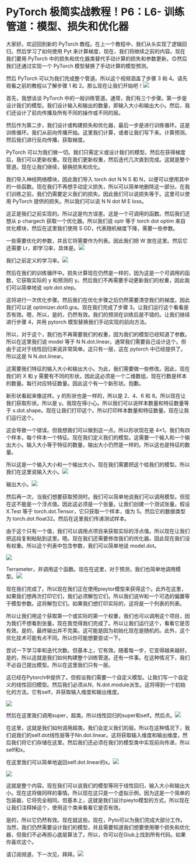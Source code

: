 # PyTorch 极简实战教程！P6：L6- 训练管道：模型、损失和优化器 

大家好。欢迎回到新的 PyTorch 教程。在上一个教程中，我们从头实现了逻辑回归，然后学习了如何使用 Pyt 来计算梯度，现在，我们将继续之前的内容。现在我们要用 PyTorch 中的损失和优化器类替代手动计算的损失和参数更新。😊然后我们还通过实现一个 PyTorch 模型替换了手动计算的模型预测。

然后 PyTorch 可以为我们完成整个管道。所以这个视频涵盖了步骤 3 和 4。请先观看之前的教程以了解步骤 1 和 2。那么现在让我们开始吧！![](img/2b520fac31b9d1c4d2989f76ec98bd5f_1.png)

首先，我想谈谈 PyTorch 中的一般训练管道。通常，我们有三个步骤。第一步是设计我们的模型。我们设计输入和输出的数量，即输入大小和输出大小。然后，我们还设计了前向传播及所有不同的操作或不同的层。

然后作为第二步，我们设计或构建损失和优化器，最后一步是进行训练循环。这是训练循环。我们从前向传播开始。这里我们计算，或者让我们写下来。计算预测。然后我们进行反向传播，获取梯度。

PyTorch 可以为我们做一切。我们只需定义或设计我们的模型。然后在获得梯度后，我们可以更新权重。现在我们更新权重，然后迭代几次直到完成。这就是整个管道。现在让我们继续，替换损失和优化。

我们导入神经网络模块，因此我们导入 torch dot N N S 和 N，以便可以使用其中的一些函数。现在我们不再想手动定义损失，所以可以简单地删除这一部分。在我们训练之前，我们仍需要定义我们的损失。因此我们可以说损失等于。这里可以使用 PyTorch 提供的损失。所以我们可以说 N N dot M E loss。

这正是我们之前实现的。所以这是均方误差。这是一个可调用的函数。然后我们还想从 p chargech 获取一个优化器。所以我们说 optr 等于 torch dot optim 来自优化模块，然后在这里我们使用 S GD，代表随机梯度下降，需要一些参数。

一些需要优化的参数，并且它将需要作为列表。因此我们把 W 放在这里。然后它还需要 Lr，即学习率，具体是。![](img/2b520fac31b9d1c4d2989f76ec98bd5f_3.png)

我们之前定义的学习率。![](img/2b520fac31b9d1c4d2989f76ec98bd5f_5.png)

然后在我们的训练循环中。损失计算现在仍然是一样的，因为这是一个可调用的函数，它获取实际的 y 和预测的 y。然后我们不再需要手动更新我们的权重，因此我们可以简单地说 optr.dot.step。

这将进行一次优化步骤。然后我们在优化步骤之后仍然需要清空我们的梯度。因此我们可以说 optimizer.dot0.gra。现在我们完成了步骤 3。让我们运行这个看看是否有效。嗯，所以，是的，仍然有效。我们的预测在训练后是不错的。让我们继续进行步骤 4，并用 pytorch 模型替换我们手动实现的前向方法。

所以，对于这个，我们也不再需要我们的权重，因为我们的模型已经知道了参数。所以在这里我们说 model 等于 N N.dot.linear。通常我们需要自己设计这个。但由于这对于线性回归来说非常简单。这只有一层，这在 pytorch 中已经提供了。所以这是 N N.dot.linear。

这需要我们特征的输入大小和输出大小。为此，我们需要做一些修改。因此，现在我们的 X 和 y 需要有不同的形状。因此这必须是一个二维数组，现在行数是样本的数量。每行对应特征数量。因此这个有一个新形状。抱歉。

新形状看起来像这样。y 的形状也是一样的，所以是 2、4、6 和 8。所以现在让我们获取形状。所以是 y。我现在得小心。所以我们可以说样本数量和特征数量等于 x.dot.shape。现在让我们打印这个。所以打印样本数量和特征数量。现在让我们运行这个。

这会导致一个错误。但我想我们可以做到这一点。所以形状现在是 4×1。我们有四个样本，每个样本一个特征。现在我们定义我们的模型。这需要一个输入和一个输出大小。输入大小等于特征的数量，输出大小仍然是一样的。所以这也是特征的数量。

所以这是一个输入大小和一个输出大小。现在我们需要把这个给我们的模型。所以我们在这里说输入大小。![](img/2b520fac31b9d1c4d2989f76ec98bd5f_7.png)

输出大小。![](img/2b520fac31b9d1c4d2989f76ec98bd5f_9.png)

然后再一次，当我们想要获取预测时。我们可以简单地说我们可以调用模型。但现在这不能是一个浮点值。因此这必须是一个张量。让我们创建一个测试张量。假设 X.Test 等于 torch.dot.Tensor，它只获取一个样本，值为 5。然后它的数据类型为 torch.dot.float32。然后在这里我们传递测试样本。

由于这个只有一个值，我们可以调用点项目来获取实际的浮点值。所以现在让我们把这段复制粘贴到这里。嗯。现在我们还需要修改我们的优化器。因此现在我们没有权重。所以这个列表中包含参数，我们可以简单地说 model.dot。

![](img/2b520fac31b9d1c4d2989f76ec98bd5f_11.png)

Terrameter，并调用这个函数。现在在这里，对于预测，我们也简单地调用模型。![](img/2b520fac31b9d1c4d2989f76ec98bd5f_13.png)

现在我们完成了。所以现在我们正在使用pieytor模型来获得这个。此外在这里，如果我们想再次打印它们，我们必须解包它们。所以我们说W和一个可选的偏置等于模型参数。这将解包它们。如果我们想打印实际的，这将是一个列表的列表。

所以让我们用这个获取第一个或实际的第一个权重，我们也可以调用这个项目，因为我们不想看到张量。现在我觉得我们完成了。所以让我们运行这个，看看它是否有效。是的，最终输出并不完美。这可能是因为初始化现在是随机的。此外，这个优化技术可能有点不同。所以你可能想要尝试一下。

尝试一下学习率和迭代次数。但基本上，它有效。随着每一步，它变得越来越好。是的，所以这就是我们如何构建整个训练管道。还有一件事。在这种情况下，我们不必自己提出模型。所以在这里我们只有一层。

这已经在Pytorch中提供了。但假设我们需要一个自定义模型。让我们写一个自定义的线性回归模型。然后我们必须从N，N.dot.module派生。这将得到一个初始化的方法。它有self，并获取输入维度和输出维度。

![](img/2b520fac31b9d1c4d2989f76ec98bd5f_15.png)

然后在这里我们调用super，超类。所以线性回归的super和self。然后点。![](img/2b520fac31b9d1c4d2989f76ec98bd5f_17.png)

在这里，这就是我们如何调用超类。我们会定义我们的层。所以在这种情况下，我们说我们的self.dot线性层等于Nn.dot.linear。这将获取输入维度和输出维度，然后我们将它们存储在这里。然后我们还必须在我们的模型类中实现前向传递，所以self和x。

在这里我们可以简单地返回self.dot.linear的x。![](img/2b520fac31b9d1c4d2989f76ec98bd5f_19.png)

![](img/2b520fac31b9d1c4d2989f76ec98bd5f_20.png)

这就是整个内容。现在我们可以说我们的模型等同于线性回归，输入大小和输出大小。现在这将做同样的事情。所以现在这只是一个虚拟示例，因为这是一个简单的包装器，它将完全相同。但基本上，这就是我们设计pieyto模型的方式。所以现在让我们注释掉这个，使用这个类来看看它是否有效。

是的，所以它仍然有效。现在就这些。现在，Pyto可以为我们完成大部分工作。当然，我们仍然需要设计我们的模型，并且需要知道我们想要使用哪个损失和优化器，但我们不必再担心底层算法了。所以，你可以在Giub上找到所有代码。如果你喜欢这个。

请订阅频道，下一次见，拜拜。![](img/2b520fac31b9d1c4d2989f76ec98bd5f_22.png)
